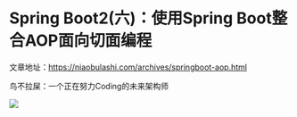 # Spring Boot2(六)：使用Spring Boot整合AOP面向切面编程
 
文章地址：https://niaobulashi.com/archives/springboot-aop.html

鸟不拉屎：一个正在努力Coding的未来架构师

![](https://niaobulashi.com/usr/uploads/2019/07/2427016822.png)

